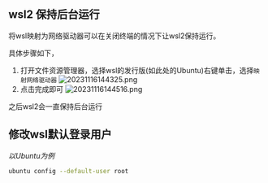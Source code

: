 ## wsl2 保持后台运行

将wsl映射为网络驱动器可以在关闭终端的情况下让wsl2保持运行。

具体步骤如下，

1. 打开文件资源管理器，选择wsl的发行版(如此处的Ubuntu)右键单击，选择`映射网络驱动器`
   ![20231116144325.png](img/20231116144325.png)
2. 点击完成即可
   ![20231116144516.png](img/20231116144516.png)

之后wsl2会一直保持后台运行

## 修改wsl默认登录用户

_以Ubuntu为例_

```bash
ubuntu config --default-user root
```